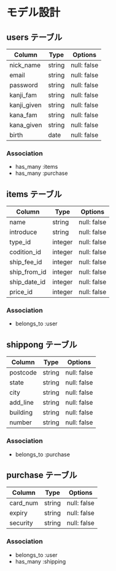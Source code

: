 <!-- # README

This README would normally document whatever steps are necessary to get the
application up and running.

Things you may want to cover:

* Ruby version

* System dependencies

* Configuration

* Database creation

* Database initialization

* How to run the test suite

* Services (job queues, cache servers, search engines, etc.)

* Deployment instructions

* ... -->

# モデル設計

## users テーブル

| Column      | Type   | Options     |
| ----------- | ------ | ----------- |
| nick_name   | string | null: false |
| email       | string | null: false |
| password    | string | null: false |
| kanji_fam   | string | null: false |
| kanji_given | string | null: false |
| kana_fam    | string | null: false |
| kana_given  | string | null: false |
| birth       | date   | null: false |

### Association

- has_many :items
- has_many :purchase

## items テーブル

| Column       | Type    | Options     |
| ------------ | ------- | ----------- |
| name         | string  | null: false |
| introduce    | string  | null: false |
| type_id      | integer | null: false |
| codition_id  | integer | null: false |
| ship_fee_id  | integer | null: false |
| ship_from_id | integer | null: false |
| ship_date_id | integer | null: false |
| price_id     | integer | null: false |

### Association

- belongs_to :user

## shippong テーブル

| Column    | Type   | Options     |
| --------- | ------ | ----------- |
| postcode  | string | null: false |
| state     | string | null: false |
| city      | string | null: false |
| add_line  | string | null: false |
| building  | string | null: false |
| number    | string | null: false |

### Association

- belongs_to :purchase


## purchase テーブル

| Column    | Type   | Options     |
| --------- | ------ | ----------- |
| card_num  | string | null: false |
| expiry     | string | null: false |
| security  | string | null: false |

### Association

- belongs_to :user
- has_many :shipping
